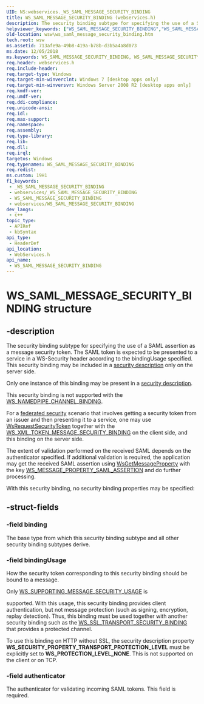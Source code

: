 ```yaml
---
UID: NS:webservices._WS_SAML_MESSAGE_SECURITY_BINDING
title: WS_SAML_MESSAGE_SECURITY_BINDING (webservices.h)
description: The security binding subtype for specifying the use of a SAML assertion as a message security token.
helpviewer_keywords: ["WS_SAML_MESSAGE_SECURITY_BINDING","WS_SAML_MESSAGE_SECURITY_BINDING structure [Web Services for Windows]","webservices/WS_SAML_MESSAGE_SECURITY_BINDING","wsw.ws_saml_message_security_binding"]
old-location: wsw\ws_saml_message_security_binding.htm
tech.root: wsw
ms.assetid: 713afe9a-49b8-419a-b78b-d3b5a4a8d073
ms.date: 12/05/2018
ms.keywords: WS_SAML_MESSAGE_SECURITY_BINDING, WS_SAML_MESSAGE_SECURITY_BINDING structure [Web Services for Windows], webservices/WS_SAML_MESSAGE_SECURITY_BINDING, wsw.ws_saml_message_security_binding
req.header: webservices.h
req.include-header: 
req.target-type: Windows
req.target-min-winverclnt: Windows 7 [desktop apps only]
req.target-min-winversvr: Windows Server 2008 R2 [desktop apps only]
req.kmdf-ver: 
req.umdf-ver: 
req.ddi-compliance: 
req.unicode-ansi: 
req.idl: 
req.max-support: 
req.namespace: 
req.assembly: 
req.type-library: 
req.lib: 
req.dll: 
req.irql: 
targetos: Windows
req.typenames: WS_SAML_MESSAGE_SECURITY_BINDING
req.redist: 
ms.custom: 19H1
f1_keywords:
 - _WS_SAML_MESSAGE_SECURITY_BINDING
 - webservices/_WS_SAML_MESSAGE_SECURITY_BINDING
 - WS_SAML_MESSAGE_SECURITY_BINDING
 - webservices/WS_SAML_MESSAGE_SECURITY_BINDING
dev_langs:
 - c++
topic_type:
 - APIRef
 - kbSyntax
api_type:
 - HeaderDef
api_location:
 - WebServices.h
api_name:
 - WS_SAML_MESSAGE_SECURITY_BINDING
---
```


# WS_SAML_MESSAGE_SECURITY_BINDING structure


## -description

The security binding subtype for specifying the use of a SAML
assertion as a message security token.  The SAML token is expected to
be presented to a service in a WS-Security header according to the
bindingUsage specified.  This security binding may be included in a 
<a href="/windows/desktop/api/webservices/ns-webservices-ws_security_description">security description</a> only on the
server side.
           

Only one instance of this binding may be present in a <a href="/windows/desktop/api/webservices/ns-webservices-ws_security_description">security description</a>.

This security binding is not supported with the <a href="/windows/desktop/api/webservices/ne-webservices-ws_channel_binding">WS_NAMEDPIPE_CHANNEL_BINDING</a>.

For a <a href="/windows/desktop/wsw/federation">federated security</a> scenario that
involves getting a security token from an issuer and then presenting
it to a service, one may use <a href="/windows/win32/api/webservices/ns-webservices-ws_xml_token_message_security_binding">WsRequestSecurityToken</a> together with the <a href="/windows/desktop/api/webservices/ns-webservices-ws_xml_token_message_security_binding">WS_XML_TOKEN_MESSAGE_SECURITY_BINDING</a> on
the client side, and this binding on the server side.
           

The extent of validation performed on the received SAML depends on the
authenticator specified.  If additional validation is required, the
application may get the received SAML assertion using 
<a href="/windows/desktop/api/webservices/nf-webservices-wsgetmessageproperty">WsGetMessageProperty</a> with the key <a href="/windows/desktop/api/webservices/ne-webservices-ws_message_property_id">WS_MESSAGE_PROPERTY_SAML_ASSERTION</a> 
and do further processing.
            

With this security binding, no security binding properties may be specified:

## -struct-fields

### -field binding

The base type from which this security binding subtype and all other security binding subtypes derive.

### -field bindingUsage

How the security token corresponding to this security binding should be bound to a message.
                
Only <a href="/windows/desktop/api/webservices/ne-webservices-ws_message_security_usage">WS_SUPPORTING_MESSAGE_SECURITY_USAGE</a> is

supported.  With this usage, this security binding provides client
authentication, but not message protection (such as signing,
encryption, replay detection).  Thus, this binding must be used
together with another security binding such as the <a href="/windows/desktop/api/webservices/ns-webservices-ws_ssl_transport_security_binding">WS_SSL_TRANSPORT_SECURITY_BINDING</a> that provides a protected
channel.
                

To use this binding on HTTP without SSL, the security description property <b>WS_SECURITY_PROPERTY_TRANSPORT_PROTECTION_LEVEL</b> must be explicitly set to <b>WS_PROTECTION_LEVEL_NONE</b>. This is not supported on the client or on TCP.

### -field authenticator

The authenticator for validating incoming SAML tokens.  This field is
required.